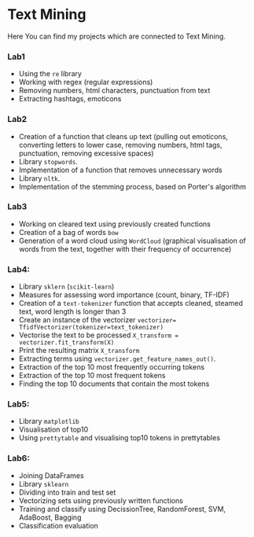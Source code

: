# Text Mining
Here You can find my projects which are connected to Text Mining.

### Lab1
- Using the `re` library
- Working with regex (regular expressions)
- Removing numbers, html characters, punctuation from text 
- Extracting hashtags, emoticons

### Lab2
- Creation of a function that cleans up text (pulling out emoticons, converting letters to lower case, removing numbers, html tags, punctuation, removing excessive spaces)
- Library `stopwords`.
- Implementation of a function that removes unnecessary words
- Library `nltk`.
- Implementation of the stemming process, based on Porter's algorithm

### Lab3
- Working on cleared text using previously created functions
- Creation of a bag of words `bow`
- Generation of a word cloud using `WordCloud` (graphical visualisation of words from the text, together with their frequency of occurrence)

### Lab4:
- Library `sklern` (`scikit-learn`)
- Measures for assessing word importance (count, binary, TF-IDF)
- Creation of a `text-tokenizer` function that accepts cleaned, steamed text, word length is longer than 3
- Create an instance of the vectorizer `vectorizer= TfidfVectorizer(tokenizer=text_tokenizer)`
- Vectorise the text to be processed `X_transform = vectorizer.fit_transform(X)`
- Print the resulting matrix `X_transform`
- Extracting terms using `vectorizer.get_feature_names_out()`.
- Extraction of the top 10 most frequently occurring tokens
- Extraction of the top 10 most frequent tokens
- Finding the top 10 documents that contain the most tokens

### Lab5:
- Library `matplotlib`
- Visualisation of top10
- Using `prettytable` and visualising top10 tokens in prettytables


### Lab6:
- Joining DataFrames
- Library `sklearn`
- Dividing into train and test set
- Vectorizing sets using previously written functions
- Training and classify using DecissionTree, RandomForest, SVM, AdaBoost, Bagging
- Classification evaluation
